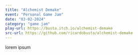 ```yaml
---
title: "Alchemist Demake"
event: "Personal Game Jam"
date: "03-02-2024"
category: "game jam"
play-url: https://busta.itch.io/alchemist-demake
src-url: https://github.com/ricardobusta/alchemist-demake
---
```

lorem ipsum
